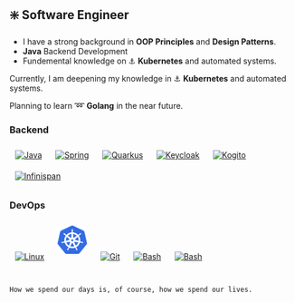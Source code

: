 <h2 align="left"> ❇️ <b>Software Engineer</b></h2>

<ul>
  <li>I have a strong background in <b>OOP Principles</b> and <b>Design Patterns</b>.</li>
  <li><b>Java</b> Backend Development</li>
  <li>Fundemental knowledge on ⚓ <b>Kubernetes</b> and automated systems.</li>
</ul>

<p align="left">Currently, I am deepening my knowledge in ⚓ <b>Kubernetes</b> and automated systems.</p>

<p align="left">Planning to learn ➿ <b>Golang</b> in the near future.</p>

### <div align="left">Backend  </div>
<div align="left">  
<a href="https://www.java.com/" target="_blank"><img style="margin: 10px" src="https://profilinator.rishav.dev/skills-assets/java-original-wordmark.svg" alt="Java" height="50" /></a>
<a href="https://spring.io/projects/spring-boot" target="_blank"><img style="margin: 10px" src="https://spring.io/images/projects/spring-edf462fec682b9d48cf628eaf9e19521.svg" alt="Spring" height="50" /></a>
<a href="https://quarkus.io/" target="_blank"><img style="margin: 10px" src="https://design.jboss.org/quarkus/logo/final/PNG/quarkus_icon_rgb_128px_default.png" alt="Quarkus" height="50" /></a>
<a href="https://www.keycloak.org/" target="_blank"><img style="margin: 10px" src="https://design.jboss.org/keycloak/logo/images/keycloak_icon_128px.png" alt="Keycloak" height="50" /></a>
<a href="https://kogito.kie.org/get-started/" target="_blank"><img style="margin: 10px" src="https://design.jboss.org/kogito/logo/final/PNG/kogito_icon_rgb_color_default_128px.png" alt="Kogito" height="50" /></a>
<a href="https://infinispan.org/" target="_blank"><img style="margin: 10px" src="https://design.jboss.org/infinispan/logo/final/PNG/infinispan_icon_rgb_lightbluewhite_128px.png" alt="Infinispan" height="50" /></a>
</div>

### <div align="left">DevOps  </div>
<div align="left">
<a href="https://www.linux.org/" target="_blank"><img style="margin: 10px" src="https://upload.wikimedia.org/wikipedia/commons/d/dd/Linux_logo.jpg" alt="Linux" height="50" /></a>
<a href="https://kubernetes.io/" target="_blank"><img style="margin: 10px" src="https://github.com/kubernetes/kubernetes/raw/master/logo/logo.png" alt="Kubernetes" height="50" /></a>
<a href="https://github.com/" target="_blank"><img style="margin: 10px" src="https://profilinator.rishav.dev/skills-assets/git-scm-icon.svg" alt="Git" height="50" /></a>  
<a href="https://www.gnu.org/software/bash/" target="_blank"><img style="margin: 10px" src="https://profilinator.rishav.dev/skills-assets/gnu_bash-icon.svg" alt="Bash" height="50" /></a>
<a href="https://www.docker.com/" target="_blank"><img style="margin: 10px" src="https://www.docker.com/wp-content/uploads/2022/03/vertical-logo-monochromatic.png.webp" alt="Bash" height="50" /></a>
</div>

</td></tr></table>  </div>

<br/>

```
How we spend our days is, of course, how we spend our lives.
```
